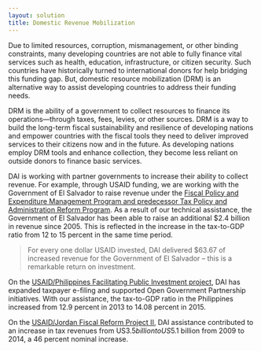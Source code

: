 ```yaml
---
layout: solution
title: Domestic Revenue Mobilization
---
```

Due to limited resources, corruption, mismanagement, or other binding constraints, many developing countries are not able to fully finance vital services such as health, education, infrastructure, or citizen security. Such countries have historically turned to international donors for help bridging this funding gap. But, domestic resource mobilization (DRM) is an alternative way to assist developing countries to address their funding needs. 

<div class="infogram-embed" data-id="pfm-2927171960897" data-type="interactive" data-title="PFM"></div><script>!function(e,t,s,i){var n="InfogramEmbeds",o=e.getElementsByTagName("script"),d=o[0],r=/^http:/.test(e.location)?"http:":"https:";if(/^\/{2}/.test(i)&&(i=r+i),window[n]&&window[n].initialized)window[n].process&&window[n].process();else if(!e.getElementById(s)){var a=e.createElement("script");a.async=1,a.id=s,a.src=i,d.parentNode.insertBefore(a,d)}}(document,0,"infogram-async","//e.infogr.am/js/dist/embed-loader-min.js");</script>

DRM is the ability of a government to collect resources to finance its operations—through taxes, fees, levies, or other sources. DRM is a way to build the long-term fiscal sustainability and resilience of developing nations and empower countries with the fiscal tools they need to deliver improved services to their citizens now and in the future. As developing nations employ DRM tools and enhance collection, they become less reliant on outside donors to finance basic services.

DAI is working with partner governments to increase their ability to collect revenue. For example, through USAID funding, we are working with the Government of El Salvador to raise revenue under the [Fiscal Policy and Expenditure Management Program and predecessor Tax Policy and Administration Reform Program](https://www.dai.com/our-work/projects/el-salvador-fiscal-policy-and-expenditure-management-program-fpemp). As a result of our technical assistance, the Government of El Salvador has been able to raise an additional $2.4 billion in revenue since 2005. This is reflected in the increase in the tax-to-GDP ratio from 12 to 15 percent in the same time period. 

> For every one dollar USAID invested, DAI delivered $63.67 of increased revenue for the Government of El Salvador – this is a remarkable return on investment.  

On the [USAID/Philippines Facilitating Public Investment project](https://www.dai.com/our-work/projects/philippines-facilitating-public-investment-fpi), DAI has expanded taxpayer e-filing and supported Open Government Partnership initiatives. With our assistance, the tax-to-GDP ratio in the Philippines increased from 12.9 percent in 2013 to 14.08 percent in 2015. 

On the [USAID/Jordan Fiscal Reform Project II](https://www.dai.com/our-work/projects/jordan-fiscal-reform-project-ii-and-bridge-activity-frp-ii-frp-bridge), DAI assistance contributed to an increase in tax revenues from US$3.5 billion to US$5.1 billion from 2009 to 2014, a 46 percent nominal increase.
